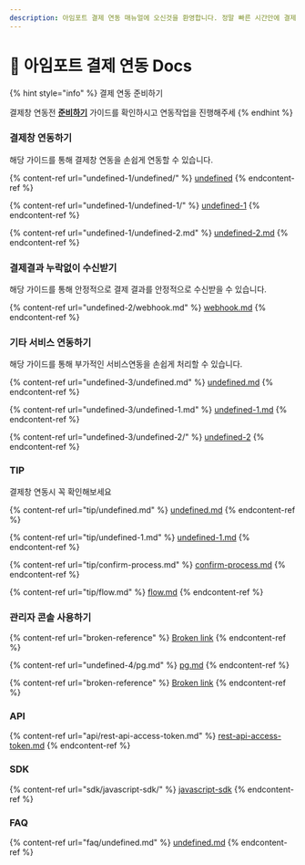 ```yaml
---
description: 아임포트 결제 연동 매뉴얼에 오신것을 환영합니다. 정말 빠른 시간안에 결제창 연동 개발을 끝내실수 있게 도와드립니다.
---
```


# 🧩 아임포트 결제 연동 Docs

{% hint style="info" %}
결제 연동 준비하기

결제창 연동전 [**준비하기**](undefined/) 가이드를 확인하시고 연동작업을 진행해주세
{% endhint %}

### 결제창 연동하기

해당 가이드를 통해 결제창 연동을 손쉽게 연동할 수 있습니다.

{% content-ref url="undefined-1/undefined/" %}
[undefined](undefined-1/undefined/)
{% endcontent-ref %}

{% content-ref url="undefined-1/undefined-1/" %}
[undefined-1](undefined-1/undefined-1/)
{% endcontent-ref %}

{% content-ref url="undefined-1/undefined-2.md" %}
[undefined-2.md](undefined-1/undefined-2.md)
{% endcontent-ref %}

### 결제결과 누락없이 수신받기

해당 가이드를 통해 안정적으로 결제 결과를 안정적으로 수신받을 수 있습니다.

{% content-ref url="undefined-2/webhook.md" %}
[webhook.md](undefined-2/webhook.md)
{% endcontent-ref %}

### 기타 서비스 연동하기

해당 가이드를 통해 부가적인 서비스연동을 손쉽게 처리할 수 있습니다.

{% content-ref url="undefined-3/undefined.md" %}
[undefined.md](undefined-3/undefined.md)
{% endcontent-ref %}

{% content-ref url="undefined-3/undefined-1.md" %}
[undefined-1.md](undefined-3/undefined-1.md)
{% endcontent-ref %}

{% content-ref url="undefined-3/undefined-2/" %}
[undefined-2](undefined-3/undefined-2/)
{% endcontent-ref %}

### TIP

결제창 연동시 꼭 확인해보세요

{% content-ref url="tip/undefined.md" %}
[undefined.md](tip/undefined.md)
{% endcontent-ref %}

{% content-ref url="tip/undefined-1.md" %}
[undefined-1.md](tip/undefined-1.md)
{% endcontent-ref %}

{% content-ref url="tip/confirm-process.md" %}
[confirm-process.md](tip/confirm-process.md)
{% endcontent-ref %}

{% content-ref url="tip/flow.md" %}
[flow.md](tip/flow.md)
{% endcontent-ref %}

### 관리자 콘솔 사용하기

{% content-ref url="broken-reference" %}
[Broken link](broken-reference)
{% endcontent-ref %}

{% content-ref url="undefined-4/pg.md" %}
[pg.md](undefined-4/pg.md)
{% endcontent-ref %}

{% content-ref url="broken-reference" %}
[Broken link](broken-reference)
{% endcontent-ref %}

### API

{% content-ref url="api/rest-api-access-token.md" %}
[rest-api-access-token.md](api/rest-api-access-token.md)
{% endcontent-ref %}

### SDK

{% content-ref url="sdk/javascript-sdk/" %}
[javascript-sdk](sdk/javascript-sdk/)
{% endcontent-ref %}

### FAQ

{% content-ref url="faq/undefined.md" %}
[undefined.md](faq/undefined.md)
{% endcontent-ref %}
